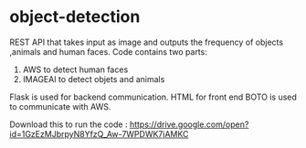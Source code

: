 # object-detection
REST API that takes input as image and outputs the frequency of objects ,animals and human faces.
Code contains two parts:
1) AWS to detect human faces
2) IMAGEAI to detect objets and animals

Flask is used for backend communication.
HTML for front end
BOTO is used to communicate with AWS.

Download this to run the code : https://drive.google.com/open?id=1GzEzMJbrpyN8YfzQ_Aw-7WPDWK7jAMKC
